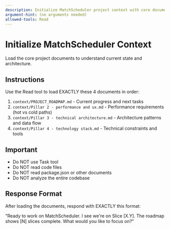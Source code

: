 ```yaml
---
description: Initialize MatchScheduler project context with core documents
argument-hint: (no arguments needed)
allowed-tools: Read
---
```


# Initialize MatchScheduler Context

Load the core project documents to understand current state and architecture.

## Instructions

Use the Read tool to load EXACTLY these 4 documents in order:

1. `context/PROJECT_ROADMAP.md` - Current progress and next tasks
2. `context/Pillar 2 - performance and ux.md` - Performance requirements (hot vs cold paths)
3. `context/Pillar 3 - technical architecture.md` - Architecture patterns and data flow
4. `context/Pillar 4 - technology stack.md` - Technical constraints and tools

## Important

- Do NOT use Task tool
- Do NOT read code files
- Do NOT read package.json or other documents
- Do NOT analyze the entire codebase

## Response Format

After loading the documents, respond with EXACTLY this format:

"Ready to work on MatchScheduler. I see we're on Slice [X.Y]. The roadmap shows [N] slices complete. What would you like to focus on?"